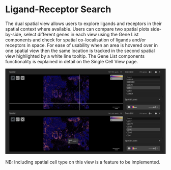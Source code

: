 # Ligand-Receptor Search

The dual spatial view allows users to explore ligands and receptors in their spatial context where available. Users can compare two spatial plots side-by-side, select different genes in each view using the Gene List components and check for spatial co-localisation of ligands and/or receptors in space. For ease of usability when an area is hovered over in one spatial view then the same location is tracked in the second spatial view highlighted by a white line tooltip. The Gene List components functionality is explained in detail on the Single Cell View page.

![Ligand-receptor search](wiki_images/spatial_ligand_search.png)

NB: Including spatial cell type on this view is a feature to be implemented.